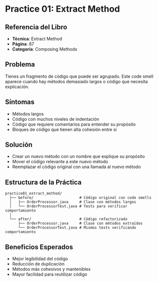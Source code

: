 # Practice 01: Extract Method

## Referencia del Libro
- **Técnica**: Extract Method
- **Página**: 87
- **Categoría**: Composing Methods

## Problema
Tienes un fragmento de código que puede ser agrupado. Este code smell aparece cuando hay métodos demasiado largos o código que necesita explicación.

## Síntomas
- Métodos largos
- Código con muchos niveles de indentación
- Código que requiere comentarios para entender su propósito
- Bloques de código que tienen alta cohesión entre sí

## Solución
- Crear un nuevo método con un nombre que explique su propósito
- Mover el código relevante a este nuevo método
- Reemplazar el código original con una llamada al nuevo método

## Estructura de la Práctica
```
practice01_extract_method/
  ├── before/                     # Código original con code smells
  │   ├── OrderProcessor.java     # Clase con métodos largos
  │   └── OrderProcessorTest.java # Tests para verificar comportamiento
  │
  └── after/                      # Código refactorizado
      ├── OrderProcessor.java     # Clase con métodos extraídos
      └── OrderProcessorTest.java # Mismos tests verificando comportamiento
```

## Beneficios Esperados
- Mejor legibilidad del código
- Reducción de duplicación
- Métodos más cohesivos y mantenibles
- Mayor facilidad para reutilizar código